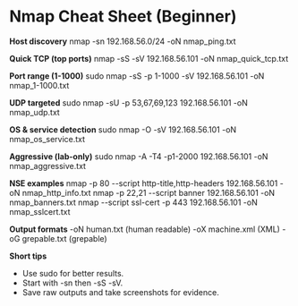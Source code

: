 # Nmap Cheat Sheet (Beginner)

**Host discovery**
nmap -sn 192.168.56.0/24 -oN nmap_ping.txt

**Quick TCP (top ports)**
nmap -sS -sV 192.168.56.101 -oN nmap_quick_tcp.txt

**Port range (1-1000)**
sudo nmap -sS -p 1-1000 -sV 192.168.56.101 -oN nmap_1-1000.txt

**UDP targeted**
sudo nmap -sU -p 53,67,69,123 192.168.56.101 -oN nmap_udp.txt

**OS & service detection**
sudo nmap -O -sV 192.168.56.101 -oN nmap_os_service.txt

**Aggressive (lab-only)**
sudo nmap -A -T4 -p1-2000 192.168.56.101 -oN nmap_aggressive.txt

**NSE examples**
nmap -p 80 --script http-title,http-headers 192.168.56.101 -oN nmap_http_info.txt
nmap -p 22,21 --script banner 192.168.56.101 -oN nmap_banners.txt
nmap --script ssl-cert -p 443 192.168.56.101 -oN nmap_sslcert.txt

**Output formats**
-oN human.txt  (human readable)
-oX machine.xml (XML)
-oG grepable.txt (grepable)

**Short tips**
- Use sudo for better results.
- Start with -sn then -sS -sV.
- Save raw outputs and take screenshots for evidence.
